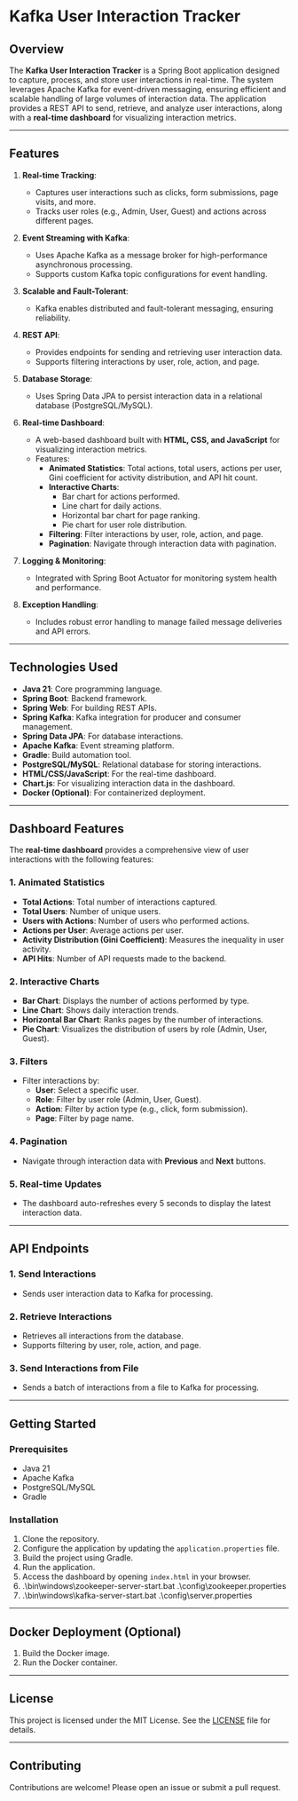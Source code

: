 # Kafka User Interaction Tracker

## Overview
The **Kafka User Interaction Tracker** is a Spring Boot application designed to capture, process, and store user interactions in real-time. The system leverages Apache Kafka for event-driven messaging, ensuring efficient and scalable handling of large volumes of interaction data. The application provides a REST API to send, retrieve, and analyze user interactions, along with a **real-time dashboard** for visualizing interaction metrics.

---

## Features
1. **Real-time Tracking**:
    - Captures user interactions such as clicks, form submissions, page visits, and more.
    - Tracks user roles (e.g., Admin, User, Guest) and actions across different pages.

2. **Event Streaming with Kafka**:
    - Uses Apache Kafka as a message broker for high-performance asynchronous processing.
    - Supports custom Kafka topic configurations for event handling.

3. **Scalable and Fault-Tolerant**:
    - Kafka enables distributed and fault-tolerant messaging, ensuring reliability.

4. **REST API**:
    - Provides endpoints for sending and retrieving user interaction data.
    - Supports filtering interactions by user, role, action, and page.

5. **Database Storage**:
    - Uses Spring Data JPA to persist interaction data in a relational database (PostgreSQL/MySQL).

6. **Real-time Dashboard**:
    - A web-based dashboard built with **HTML, CSS, and JavaScript** for visualizing interaction metrics.
    - Features:
        - **Animated Statistics**: Total actions, total users, actions per user, Gini coefficient for activity distribution, and API hit count.
        - **Interactive Charts**:
            - Bar chart for actions performed.
            - Line chart for daily actions.
            - Horizontal bar chart for page ranking.
            - Pie chart for user role distribution.
        - **Filtering**: Filter interactions by user, role, action, and page.
        - **Pagination**: Navigate through interaction data with pagination.

7. **Logging & Monitoring**:
    - Integrated with Spring Boot Actuator for monitoring system health and performance.

8. **Exception Handling**:
    - Includes robust error handling to manage failed message deliveries and API errors.

---

## Technologies Used
- **Java 21**: Core programming language.
- **Spring Boot**: Backend framework.
- **Spring Web**: For building REST APIs.
- **Spring Kafka**: Kafka integration for producer and consumer management.
- **Spring Data JPA**: For database interactions.
- **Apache Kafka**: Event streaming platform.
- **Gradle**: Build automation tool.
- **PostgreSQL/MySQL**: Relational database for storing interactions.
- **HTML/CSS/JavaScript**: For the real-time dashboard.
- **Chart.js**: For visualizing interaction data in the dashboard.
- **Docker (Optional)**: For containerized deployment.

---

## Dashboard Features
The **real-time dashboard** provides a comprehensive view of user interactions with the following features:

### 1. **Animated Statistics**
- **Total Actions**: Total number of interactions captured.
- **Total Users**: Number of unique users.
- **Users with Actions**: Number of users who performed actions.
- **Actions per User**: Average actions per user.
- **Activity Distribution (Gini Coefficient)**: Measures the inequality in user activity.
- **API Hits**: Number of API requests made to the backend.

### 2. **Interactive Charts**
- **Bar Chart**: Displays the number of actions performed by type.
- **Line Chart**: Shows daily interaction trends.
- **Horizontal Bar Chart**: Ranks pages by the number of interactions.
- **Pie Chart**: Visualizes the distribution of users by role (Admin, User, Guest).

### 3. **Filters**
- Filter interactions by:
    - **User**: Select a specific user.
    - **Role**: Filter by user role (Admin, User, Guest).
    - **Action**: Filter by action type (e.g., click, form submission).
    - **Page**: Filter by page name.

### 4. **Pagination**
- Navigate through interaction data with **Previous** and **Next** buttons.

### 5. **Real-time Updates**
- The dashboard auto-refreshes every 5 seconds to display the latest interaction data.

---

## API Endpoints
### 1. **Send Interactions**
- Sends user interaction data to Kafka for processing.

### 2. **Retrieve Interactions**
- Retrieves all interactions from the database.
- Supports filtering by user, role, action, and page.

### 3. **Send Interactions from File**
- Sends a batch of interactions from a file to Kafka for processing.

---

## Getting Started
### Prerequisites
- Java 21
- Apache Kafka
- PostgreSQL/MySQL
- Gradle

### Installation
1. Clone the repository.
2. Configure the application by updating the `application.properties` file.
3. Build the project using Gradle.
4. Run the application.
5. Access the dashboard by opening `index.html` in your browser.
 6.  .\bin\windows\zookeeper-server-start.bat .\config\zookeeper.properties
  7. .\bin\windows\kafka-server-start.bat .\config\server.properties


---

## Docker Deployment (Optional)
1. Build the Docker image.
2. Run the Docker container.

---

## License
This project is licensed under the MIT License. See the [LICENSE](LICENSE) file for details.

---

## Contributing
Contributions are welcome! Please open an issue or submit a pull request.